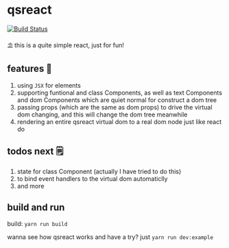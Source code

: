 # qsreact

[![Build Status](https://travis-ci.org/Sam-Chow/qsreact.svg?branch=master)](https://travis-ci.org/Sam-Chow/qsreact)

⛱ this is a *q*uite *s*imple react, just for fun!

## features 👀

1. using `JSX` for elements
1. supporting funtional and class Components, as well as text Components and dom Components which are quiet normal for construct a dom tree
1. passing props (which are the same as dom props) to drive the virtual dom changing, and this will change the dom tree meanwhile
1. rendering an entire qsreact virtual dom to a real dom node just like react do

## todos next 🗒

1. state for class Component (actually I have tried to do this)
1. to bind event handlers to the virtual dom automaticlly
1. and more

## build and run

build: `yarn run build`

wanna see how qsreact works and have a try? just `yarn run dev:example`
